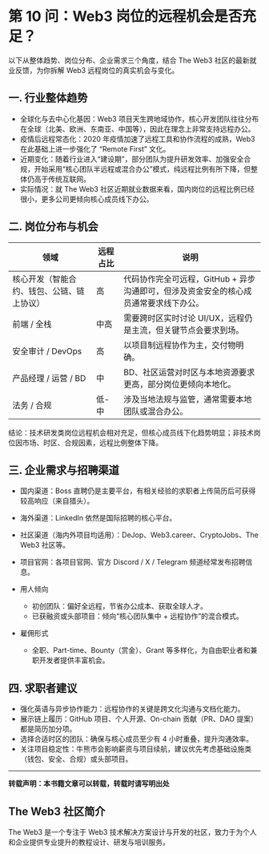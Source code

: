 # 第 10 问：Web3 岗位的远程机会是否充足？

以下从整体趋势、岗位分布、企业需求三个角度，结合 The Web3 社区的最新就业反馈，为你拆解 Web3 远程岗位的真实机会与变化。

## 一. 行业整体趋势
- 全球化与去中心化基因：Web3 项目天生跨地域协作，核心开发团队往往分布在全球（北美、欧洲、东南亚、中国等），因此在理念上非常支持远程办公。  
- 疫情后远程常态化：2020 年疫情加速了远程工具和协作流程的成熟，Web3 在此基础上进一步强化了 “Remote First” 文化。  
- 近期变化：随着行业进入“建设期”，部分团队为提升研发效率、加强安全合规，开始采用“核心团队半远程或混合办公”模式，纯远程比例有所下降，但整体仍高于传统互联网。  
- 实际情况：就 The Web3 社区近期就业数据来看，国内岗位的远程比例已经很小，更多公司更倾向核心成员线下办公。

## 二. 岗位分布与机会
| 领域 | 远程占比 | 说明 |
|------|---------|------|
| 核心开发（智能合约、钱包、公链、链上协议） | 高 | 代码协作完全可远程，GitHub + 异步沟通即可，但涉及资金安全的核心成员通常要求线下办公。 |
| 前端 / 全栈 | 中高 | 需要跨时区实时讨论 UI/UX，远程仍是主流，但关键节点会要求到场。 |
| 安全审计 / DevOps | 高 | 以项目制远程协作为主，交付物明确。 |
| 产品经理 / 运营 / BD | 中 | BD、社区运营对时区与本地资源要求更高，部分岗位更倾向本地化。 |
| 法务 / 合规 | 低-中 | 涉及当地法规与监管，通常需要本地团队或混合办公。 |

结论：技术研发类岗位远程机会相对充足，但核心成员线下化趋势明显；非技术岗位因市场、时区、合规因素，远程比例整体下降。

## 三. 企业需求与招聘渠道
- 国内渠道：Boss 直聘仍是主要平台，有相关经验的求职者上传简历后可获得较高响应（来自猎头）。  
- 海外渠道：LinkedIn 依然是国际招聘的核心平台。  
- 社区渠道（海内外项目均适用）：DeJop、Web3.career、CryptoJobs、The Web3 社区等。  
- 项目官网：各项目官网、官方 Discord / X / Telegram 频道经常发布招聘信息。

- 用人倾向  
  - 初创团队：偏好全远程，节省办公成本、获取全球人才。  
  - 已获融资或头部项目：倾向“核心团队集中 + 远程协作”的混合模式。  
    
- 雇佣形式  
  - 全职、Part-time、Bounty（赏金）、Grant 等多样化，为自由职业者和兼职开发者提供丰富机会。
    
## 四. 求职者建议
- 强化英语与异步协作能力：远程协作的关键是跨文化沟通与文档化能力。  
- 展示链上履历：GitHub 项目、个人开源、On-chain 贡献（PR、DAO 提案）都是简历加分项。  
- 选择合适时区的团队：确保与核心成员至少有 4 小时重叠，提升沟通效率。  
- 关注项目稳定性：牛熊市会影响薪资与项目续航，建议优先考虑基础设施类（钱包、安全、合规）或头部项目。

---

**转载声明：本书籍文章可以转载，转载时请写明出处**

## The Web3 社区简介
The Web3 是一个专注于 Web3 技术解决方案设计与开发的社区，致力于为个人和企业提供专业提升的教程设计、研发与培训服务。
  
